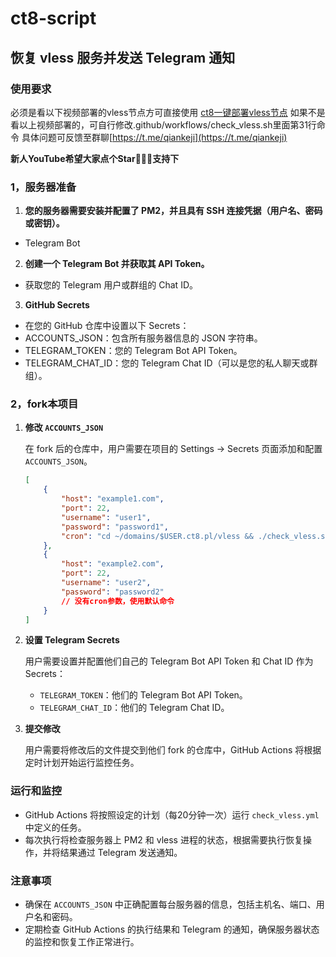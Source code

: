 # ct8-script

## 恢复 vless 服务并发送 Telegram 通知

### 使用要求
必须是看以下视频部署的vless节点方可直接使用
[ct8一键部署vless节点](https://youtu.be/tVtclx_58yM)
如果不是看以上视频部署的，可自行修改.github/workflows/check_vless.sh里面第31行命令
具体问题可反馈至群聊[https://t.me/qiankeji](https://t.me/qiankeji)

**新人YouTube希望大家点个Star🌟🌟🌟支持下**

### 1，服务器准备
1. **您的服务器需要安装并配置了 PM2，并且具有 SSH 连接凭据（用户名、密码或密钥）。**
  - Telegram Bot

2. **创建一个 Telegram Bot 并获取其 API Token。**
  - 获取您的 Telegram 用户或群组的 Chat ID。
3. **GitHub Secrets**
  - 在您的 GitHub 仓库中设置以下 Secrets：
  - ACCOUNTS_JSON：包含所有服务器信息的 JSON 字符串。
  - TELEGRAM_TOKEN：您的 Telegram Bot API Token。
  - TELEGRAM_CHAT_ID：您的 Telegram Chat ID（可以是您的私人聊天或群组）。

### 2，fork本项目
1. **修改 `ACCOUNTS_JSON`**

   在 fork 后的仓库中，用户需要在项目的 Settings -> Secrets 页面添加和配置 `ACCOUNTS_JSON`。

   ```json
   [
       {
           "host": "example1.com",
           "port": 22,
           "username": "user1",
           "password": "password1",
           "cron": "cd ~/domains/$USER.ct8.pl/vless && ./check_vless.sh"
       },
       {
           "host": "example2.com",
           "port": 22,
           "username": "user2",
           "password": "password2"
           // 没有cron参数，使用默认命令
       }
   ]

   ```

2. **设置 Telegram Secrets**

   用户需要设置并配置他们自己的 Telegram Bot API Token 和 Chat ID 作为 Secrets：
    - `TELEGRAM_TOKEN`：他们的 Telegram Bot API Token。
    - `TELEGRAM_CHAT_ID`：他们的 Telegram Chat ID。

3. **提交修改**

   用户需要将修改后的文件提交到他们 fork 的仓库中，GitHub Actions 将根据定时计划开始运行监控任务。

### 运行和监控

- GitHub Actions 将按照设定的计划（每20分钟一次）运行 `check_vless.yml` 中定义的任务。
- 每次执行将检查服务器上 PM2 和 vless 进程的状态，根据需要执行恢复操作，并将结果通过 Telegram 发送通知。

### 注意事项

- 确保在 `ACCOUNTS_JSON` 中正确配置每台服务器的信息，包括主机名、端口、用户名和密码。
- 定期检查 GitHub Actions 的执行结果和 Telegram 的通知，确保服务器状态的监控和恢复工作正常进行。


